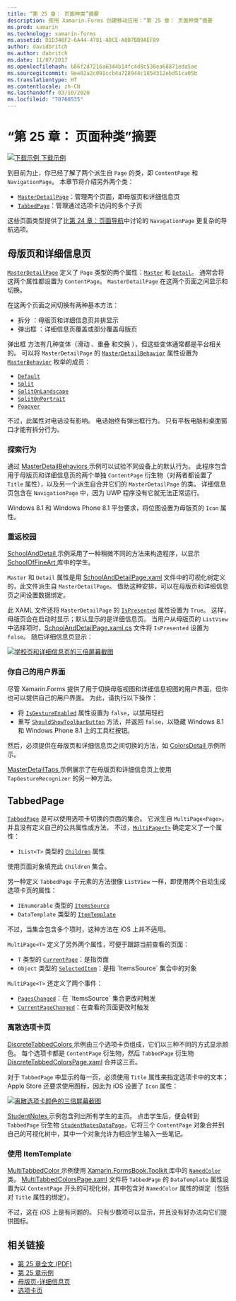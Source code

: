 ```yaml
---
title: “第 25 章： 页面种类”摘要
description: 使用 Xamarin.Forms 创建移动应用：“第 25 章： 页面种类”摘要
ms.prod: xamarin
ms.technology: xamarin-forms
ms.assetid: D1D348F2-6A44-4781-ADCE-A0B7BB9AEF89
author: davidbritch
ms.author: dabritch
ms.date: 11/07/2017
ms.openlocfilehash: b86f2d7216a6344b14fc4d8c538ea68871eda5ae
ms.sourcegitcommit: 9ee02a2c091ccb4a728944c1854312ebd51ca05b
ms.translationtype: HT
ms.contentlocale: zh-CN
ms.lasthandoff: 03/10/2020
ms.locfileid: "70760535"
---
```

# <a name="summary-of-chapter-25-page-varieties"></a>“第 25 章： 页面种类”摘要

[![下载示例](~/media/shared/download.png) 下载示例](https://github.com/xamarin/xamarin-forms-book-samples/tree/master/Chapter25)

到目前为止，你已经了解了两个派生自 `Page` 的类，即 `ContentPage` 和 `NavigationPage`。 本章节将介绍另外两个类：

- [`MasterDetailPage`](xref:Xamarin.Forms.MasterDetailPage)：管理两个页面，即母版页和详细信息页
- [`TabbedPage`](xref:Xamarin.Forms.TabbedPage)：管理通过选项卡访问的多个子页

这些页面类型提供了比[第 24 章：页面导航](~/xamarin-forms/creating-mobile-apps-xamarin-forms/summaries/chapter24.md)中讨论的 `NavagationPage` 更复杂的导航选项。

## <a name="master-and-detail"></a>母版页和详细信息页

[`MasterDetailPage`](xref:Xamarin.Forms.MasterDetailPage) 定义了 `Page` 类型的两个属性：[`Master`](xref:Xamarin.Forms.MasterDetailPage.Master) 和 [`Detail`](xref:Xamarin.Forms.MasterDetailPage.Detail)。 通常会将这两个属性都设置为 `ContentPage`。 `MasterDetailPage` 在这两个页面之间显示和切换。

在这两个页面之间切换有两种基本方法：

- 拆分  ：母版页和详细信息页并排显示
- 弹出框  ：详细信息页覆盖或部分覆盖母版页

弹出框  方法有几种变体（滑动  、重叠  和交换  ），但这些变体通常都是平台相关的。 可以将 `MasterDetailPage` 的 [`MasterDetailBehavior`](xref:Xamarin.Forms.MasterDetailPage.MasterBehavior) 属性设置为 [`MasterBehavior`](xref:Xamarin.Forms.MasterBehavior) 枚举的成员：

- [`Default`](xref:Xamarin.Forms.MasterBehavior.Default)
- [`Split`](xref:Xamarin.Forms.MasterBehavior.Split)
- [`SplitOnLandscape`](xref:Xamarin.Forms.MasterBehavior.SplitOnLandscape)
- [`SplitOnPortrait`](xref:Xamarin.Forms.MasterBehavior.SplitOnPortrait)
- [`Popover`](xref:Xamarin.Forms.MasterBehavior.Popover)

不过，此属性对电话没有影响。 电话始终有弹出框行为。 只有平板电脑和桌面窗口才能有拆分行为。

### <a name="exploring-the-behaviors"></a>探索行为

通过 [MasterDetailBehaviors  ](https://github.com/xamarin/xamarin-forms-book-samples/tree/master/Chapter25/MasterDetailBehaviors) 示例可以试验不同设备上的默认行为。 此程序包含用于母版页和详细信息页的两个单独 `ContentPage` 衍生物（对两者都设置了 `Title` 属性），以及另一个派生自合并它们的 `MasterDetailPage` 的类。 详细信息页包含在 `NavigationPage` 中，因为 UWP 程序没有它就无法正常运行。

Windows 8.1 和 Windows Phone 8.1 平台要求，将位图设置为母版页的 `Icon` 属性。

### <a name="back-to-school"></a>重返校园

[SchoolAndDetail  ](https://github.com/xamarin/xamarin-forms-book-samples/tree/master/Chapter25/SchoolAndDetail) 示例采用了一种稍微不同的方法来构造程序，以显示 [SchoolOfFineArt  ](https://github.com/xamarin/xamarin-forms-book-samples/tree/master/Libraries/SchoolOfFineArt) 库中的学生。

`Master` 和 `Detail` 属性是用 [SchoolAndDetailPage.xaml](https://github.com/xamarin/xamarin-forms-book-samples/blob/master/Chapter25/SchoolAndDetail/SchoolAndDetail/SchoolAndDetail/SchoolAndDetailPage.xaml) 文件中的可视化树定义的，此文件派生自 `MasterDetailPage`。 借助这种安排，可以在母版页和详细信息页之间设置数据绑定。

此 XAML 文件还将 `MasterDetailPage` 的 [`IsPresented`](xref:Xamarin.Forms.MasterDetailPage.IsPresented) 属性设置为 `True`。 这样，母版页会在启动时显示；默认显示的是详细信息页。 当用户从母版页的 `ListView` 中选择项时，[SchoolAndDetailPage.xaml.cs](https://github.com/xamarin/xamarin-forms-book-samples/blob/master/Chapter25/SchoolAndDetail/SchoolAndDetail/SchoolAndDetail/SchoolAndDetailPage.xaml.cs) 文件将 `IsPresented` 设置为 `false`。 随后详细信息页显示：

[![学校页和详细信息页的三倍屏幕截图](images/ch25fg09-small.png "MasterDetailPage 中的详细信息页")](images/ch25fg09-large.png#lightbox "MasterDetailPage 中的详细信息页")

### <a name="your-own-user-interface"></a>你自己的用户界面

尽管 Xamarin.Forms 提供了用于切换母版视图和详细信息视图的用户界面，但你也可以提供自己的用户界面。 为此，请执行以下操作：

- 将 [`IsGestureEnabled`](xref:Xamarin.Forms.MasterDetailPage.IsGestureEnabled) 属性设置为 `false`，以禁用轻扫
- 重写 [`ShouldShowToolbarButton`](xref:Xamarin.Forms.MasterDetailPage.ShouldShowToolbarButton) 方法，并返回 `false`，以隐藏 Windows 8.1 和 Windows Phone 8.1 上的工具栏按钮。

然后，必须提供在母版页和详细信息页之间切换的方法，如 [ColorsDetail  ](https://github.com/xamarin/xamarin-forms-book-samples/tree/master/Chapter25/ColorsDetails) 示例所示。

[MasterDetailTaps  ](https://github.com/xamarin/xamarin-forms-book-samples/tree/master/Chapter25/MasterDetailTaps) 示例展示了在母版页和详细信息页上使用 `TapGestureRecognizer` 的另一种方法。

## <a name="tabbedpage"></a>TabbedPage

[`TabbedPage`](xref:Xamarin.Forms.TabbedPage) 是可以使用选项卡切换的页面的集合。 它派生自 `MultiPage<Page>`，并且没有定义自己的公共属性或方法。 不过，[`MultiPage<T>`](xref:Xamarin.Forms.MultiPage`1) 确定定义了一个属性：

- `IList<T>` 类型的 [`Children`](xref:Xamarin.Forms.MultiPage`1.Children) 属性

使用页面对象填充此 `Children` 集合。

另一种定义 `TabbedPage` 子元素的方法很像 `ListView` 一样，即使用两个自动生成选项卡页的属性：

- `IEnumerable` 类型的 [`ItemsSource`](xref:Xamarin.Forms.MultiPage`1.ItemsSource)
- `DataTemplate` 类型的 [`ItemTemplate`](xref:Xamarin.Forms.MultiPage`1.ItemTemplate)

不过，当集合包含多个项时，这种方法在 iOS 上并不适用。

`MultiPage<T>` 定义了另外两个属性，可便于跟踪当前查看的页面：

- `T` 类型的 [`CurrentPage`](xref:Xamarin.Forms.MultiPage`1.CurrentPage)：是指页面
- `Object` 类型的 [`SelectedItem`](xref:Xamarin.Forms.MultiPage`1.SelectedItem)：是指 `ItemsSource` 集合中的对象

`MultiPage<T>` 还定义了两个事件：

- [`PagesChanged`](xref:Xamarin.Forms.MultiPage`1.PagesChanged)：在 `ItemsSource` 集合更改时触发
- [`CurrentPageChanged`](xref:Xamarin.Forms.MultiPage`1.CurrentPageChanged)：在查看的页面更改时触发

### <a name="discrete-tab-pages"></a>离散选项卡页

[DiscreteTabbedColors  ](https://github.com/xamarin/xamarin-forms-book-samples/tree/master/Chapter25/DiscreteTabbedColors) 示例由三个选项卡页组成，它们以三种不同的方式显示颜色。 每个选项卡都是 `ContentPage` 衍生物，然后 `TabbedPage` 衍生物 [DiscreteTabbedColorsPage.xaml](https://github.com/xamarin/xamarin-forms-book-samples/blob/master/Chapter25/DiscreteTabbedColors/DiscreteTabbedColors/DiscreteTabbedColors/DiscreteTabbedColorsPage.xaml) 合并这三页。

对于 `TabbedPage` 中显示的每一页，必须使用 `Title` 属性来指定选项卡中的文本；Apple Store 还要求使用图标，因此为 iOS 设置了 `Icon` 属性：

[![离散选项卡颜色的三倍屏幕截图](images/ch25fg13-small.png "TabbedPage")](images/ch25fg13-large.png#lightbox "TabbedPage")

[StudentNotes  ](https://github.com/xamarin/xamarin-forms-book-samples/tree/master/Chapter25/StudentNotes) 示例包含列出所有学生的主页。 点击学生后，便会转到 `TabbedPage` 衍生物 [`StudentNotesDataPage`](https://github.com/xamarin/xamarin-forms-book-samples/blob/master/Chapter25/StudentNotes/StudentNotes/StudentNotes/StudentNotesDataPage.xaml)，它将三个 `ContentPage` 对象合并到自己的可视化树中，其中一个对象允许为相应学生输入一些笔记。

### <a name="using-an-itemtemplate"></a>使用 ItemTemplate

[MultiTabbedColor  ](https://github.com/xamarin/xamarin-forms-book-samples/tree/master/Chapter25/MultiTabbedColors) 示例使用 [Xamarin.FormsBook.Toolkit  ](https://github.com/xamarin/xamarin-forms-book-samples/tree/master/Libraries/Xamarin.FormsBook.Toolkit) 库中的 [`NamedColor`](https://github.com/xamarin/xamarin-forms-book-samples/blob/master/Libraries/Xamarin.FormsBook.Toolkit/Xamarin.FormsBook.Toolkit/NamedColor.cs) 类。 [MultiTabbedColorsPage.xaml](https://github.com/xamarin/xamarin-forms-book-samples/blob/master/Chapter25/MultiTabbedColors/MultiTabbedColors/MultiTabbedColors/MultiTabbedColorsPage.xaml) 文件将 `TabbedPage` 的 `DataTemplate` 属性设置为以 `ContentPage` 开头的可视化树，其中包含对 `NamedColor` 属性的绑定（包括对 `Title` 属性的绑定）。

不过，这在 iOS 上是有问题的。 只有少数项可以显示，并且没有好办法向它们提供图标。

## <a name="related-links"></a>相关链接

- [第 25 章全文 (PDF)](https://download.xamarin.com/developer/xamarin-forms-book/XamarinFormsBook-Ch25-Apr2016.pdf)
- [第 25 章示例](https://github.com/xamarin/xamarin-forms-book-samples/tree/master/Chapter25)
- [母版页-详细信息页](~/xamarin-forms/app-fundamentals/navigation/master-detail-page.md)
- [选项卡页](~/xamarin-forms/app-fundamentals/navigation/tabbed-page.md)
